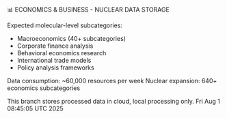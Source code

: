 📊 ECONOMICS & BUSINESS - NUCLEAR DATA STORAGE

Expected molecular-level subcategories:
- Macroeconomics (40+ subcategories)
- Corporate finance analysis  
- Behavioral economics research
- International trade models
- Policy analysis frameworks

Data consumption: ~60,000 resources per week
Nuclear expansion: 640+ economics subcategories

This branch stores processed data in cloud, local processing only.
Fri Aug  1 08:45:05 UTC 2025
